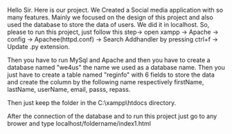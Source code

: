 Hello Sir. Here is our project. We Created a Social media application with so many features. Mainly we focused on the design of this project and also used the database to store the data of users. 
We did it in localhost. So, please to run this project, just follow this step-> open xampp -> Apache -> config -> Apachee(httpd.conf) -> Search Addhandler by pressing ctrl+f -> Update .py extension.

Then you have to run MySql and Apache and then you have to create a database named "we4us" the name we used as a database name. Then you just have to create a table named "reginfo" with 6 fields to store the data and create the column by the following name respectively firstName, lastName, userName, email, passs, repass.

Then just keep the folder in the C:\xampp\htdocs directory.

After the connection of the database and to run this project just go to any brower and type localhost/foldername/index1.html
